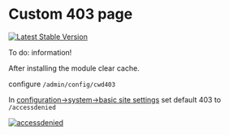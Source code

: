 # Custom 403 page

[![Latest Stable Version](https://img.shields.io/packagist/v/cubear/cwd_custom403.svg?style=flat-square)](https://packagist.org/packages/cubear/cwd_custom403)

To do: information!

After installing the module clear cache.

configure `/admin/config/cwd403`

In [configuration->system->basic site settings](`/admin/config/system/site-information`)  set default 403 to `/accessdenied`

<a href="https://ibb.co/4TQsWft"><img src="https://i.ibb.co/Kq1N6Gh/accessdenied.png" alt="accessdenied" border="0"></a>
